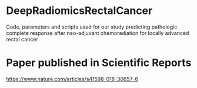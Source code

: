 # DeepRadiomicsRectalCancer
Code, parameters and scripts used for our study predicting pathologic complete response after neo-adjuvant chemoradiation for locally advanced rectal cancer

# Paper published in Scientific Reports
https://www.nature.com/articles/s41598-018-30657-6
